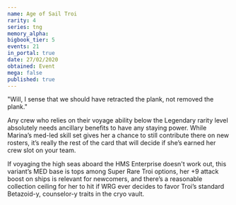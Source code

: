 ```yaml
---
name: Age of Sail Troi
rarity: 4
series: tng
memory_alpha:
bigbook_tier: 5
events: 21
in_portal: true
date: 27/02/2020
obtained: Event
mega: false
published: true
---
```


"Will, I sense that we should have retracted the plank, not removed the plank."

Any crew who relies on their voyage ability below the Legendary rarity level absolutely needs ancillary benefits to have any staying power. While Marina’s med-led skill set gives her a chance to still contribute there on new rosters, it’s really the rest of the card that will decide if she’s earned her crew slot on your team.

If voyaging the high seas aboard the HMS Enterprise doesn't work out, this variant’s MED base is tops among Super Rare Troi options, her +9 attack boost on ships is relevant for newcomers, and there’s a reasonable collection ceiling for her to hit if WRG ever decides to favor Troi’s standard Betazoid-y, counselor-y traits in the cryo vault.
